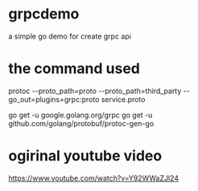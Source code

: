 # grpcdemo

a simple go demo for create grpc api

# the command used
protoc --proto_path=proto --proto_path=third_party --go_out=plugins=grpc:proto service.proto

go get -u google.golang.org/grpc
go get -u github.com/golang/protobuf/protoc-gen-go


# ogirinal youtube video
https://www.youtube.com/watch?v=Y92WWaZJl24
